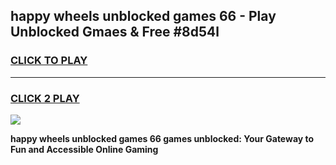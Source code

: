 
## happy wheels unblocked games 66 - Play Unblocked Gmaes & Free #8d54l
<h3>
<a href="https://news.freeplayer.one?title=happy_wheels_unblocked_games_66&ref=24F">CLICK TO PLAY</a></h3>
<hr>

<h3>
<a href="https://news.freeplayer.one?title=happy_wheels_unblocked_games_66&ref=24F">CLICK 2 PLAY</a>
  
</h3>

<a href="https://news.freeplayer.one?title=happy_wheels_unblocked_games_66&ref=24F/"><img src="https://clearcache.store/games.png"></a>


**happy wheels unblocked games 66 games unblocked: Your Gateway to Fun and Accessible Online Gaming**
